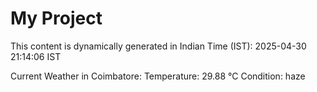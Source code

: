 # My Project

This content is dynamically generated in Indian Time (IST): 2025-04-30 21:14:06 IST


Current Weather in Coimbatore:
Temperature: 29.88 °C
Condition: haze
